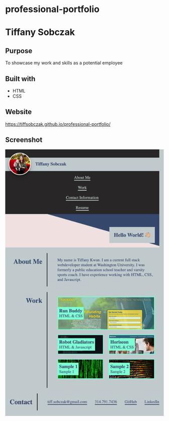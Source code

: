# professional-portfolio

# Tiffany Sobczak

## Purpose
To showcase my work and skills as a potential employee

## Built with 
* HTML
* CSS

## Website 
https://tiffsobczak.github.io/professional-portfolio/

## Screenshot
![Portfolio Screenshot](./portfolioscreenshot.png)